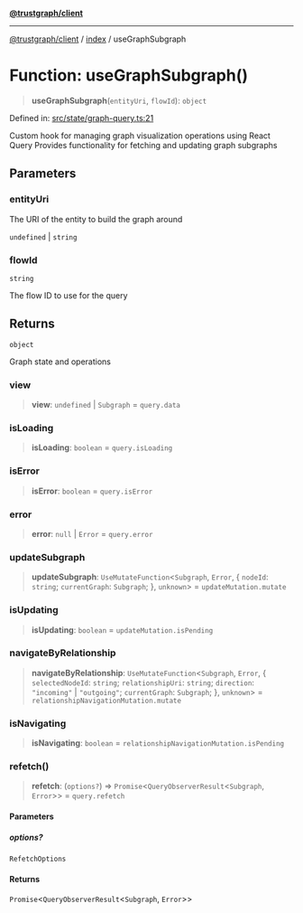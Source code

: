 [**@trustgraph/client**](../../README.md)

***

[@trustgraph/client](../../README.md) / [index](../README.md) / useGraphSubgraph

# Function: useGraphSubgraph()

> **useGraphSubgraph**(`entityUri`, `flowId`): `object`

Defined in: [src/state/graph-query.ts:21](https://github.com/trustgraph-ai/trustgraph-ts-client/blob/92e187771a25b959c85a4f966bb97eb5d407310b/src/state/graph-query.ts#L21)

Custom hook for managing graph visualization operations using React Query
Provides functionality for fetching and updating graph subgraphs

## Parameters

### entityUri

The URI of the entity to build the graph around

`undefined` | `string`

### flowId

`string`

The flow ID to use for the query

## Returns

`object`

Graph state and operations

### view

> **view**: `undefined` \| `Subgraph` = `query.data`

### isLoading

> **isLoading**: `boolean` = `query.isLoading`

### isError

> **isError**: `boolean` = `query.isError`

### error

> **error**: `null` \| `Error` = `query.error`

### updateSubgraph

> **updateSubgraph**: `UseMutateFunction`\<`Subgraph`, `Error`, \{ `nodeId`: `string`; `currentGraph`: `Subgraph`; \}, `unknown`\> = `updateMutation.mutate`

### isUpdating

> **isUpdating**: `boolean` = `updateMutation.isPending`

### navigateByRelationship

> **navigateByRelationship**: `UseMutateFunction`\<`Subgraph`, `Error`, \{ `selectedNodeId`: `string`; `relationshipUri`: `string`; `direction`: `"incoming"` \| `"outgoing"`; `currentGraph`: `Subgraph`; \}, `unknown`\> = `relationshipNavigationMutation.mutate`

### isNavigating

> **isNavigating**: `boolean` = `relationshipNavigationMutation.isPending`

### refetch()

> **refetch**: (`options?`) => `Promise`\<`QueryObserverResult`\<`Subgraph`, `Error`\>\> = `query.refetch`

#### Parameters

##### options?

`RefetchOptions`

#### Returns

`Promise`\<`QueryObserverResult`\<`Subgraph`, `Error`\>\>
